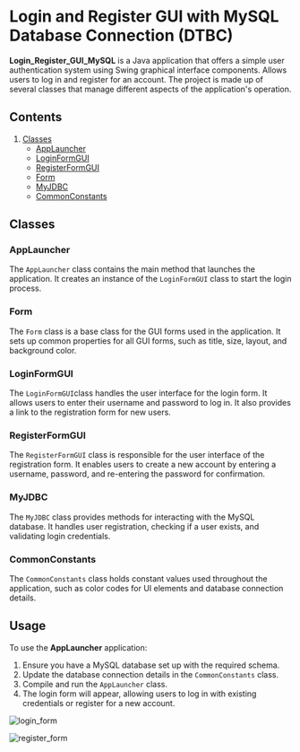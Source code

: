 <!DOCTYPE html>
<html>

<body>

<h1>Login and Register GUI with MySQL Database Connection (DTBC) </h1>

<p><strong>Login_Register_GUI_MySQL</strong> is a Java application that offers a simple user authentication system using Swing graphical interface components. Allows users to log in and register for an account. The project is made up of several classes that manage different aspects of the application's operation. 

<h2>Contents</h2>

<ol>
   <li><a href="#classes">Classes</a>
        <ul>
            <li><a href="#applauncher">AppLauncher</a></li>
            <li><a href="#loginformgui">LoginFormGUI</a></li>
            <li><a href="#registerformgui">RegisterFormGUI</a></li>
            <li><a href="#form">Form</a></li>
            <li><a href="#myjdbc">MyJDBC</a></li>
            <li><a href="#commonconstants">CommonConstants</a></li>
        </ul>
    </li>
</ol>

<h2 id="classes">Classes</h2>

<h3 id="applauncher">AppLauncher</h3>
<p>The <code>AppLauncher</code> class contains the main method that launches the application. It creates an instance of the <code>LoginFormGUI</code> class to start the login process.</p>

<h3 id="form">Form</h3>
<p>The <code>Form</code> class is a base class for the GUI forms used in the application. It sets up common properties for all GUI forms, such as title, size, layout, and background color.</p>

<h3 id="loginformgui">LoginFormGUI</h3>
<p>The <code>LoginFormGUI</code>class handles the user interface for the login form. It allows users to enter their username and password to log in. It also provides a link to the registration form for new users.</p>

<h3 id="registerformgui">RegisterFormGUI</h3>
<p>The <code>RegisterFormGUI</code> class is responsible for the user interface of the registration form. It enables users to create a new account by entering a username, password, and re-entering the password for confirmation.</p>

<h3 id="myjdbc">MyJDBC</h3>
<p>The <code>MyJDBC</code> class provides methods for interacting with the MySQL database. It handles user registration, checking if a user exists, and validating login credentials.</p>

<h3 id="commonconstants">CommonConstants</h3>
<p>The <code>CommonConstants</code> class holds constant values used throughout the application, such as color codes for UI elements and database connection details.</p>

<h2>Usage</h2>

<p>To use the <strong>AppLauncher</strong> application:</p>
<ol>
    <li>Ensure you have a MySQL database set up with the required schema.</li>
    <li>Update the database connection details in the <code>CommonConstants</code> class.</li>
    <li>Compile and run the <code>AppLauncher</code> class.</li>
    <li>The login form will appear, allowing users to log in with existing credentials or register for a new account.</li>
</ol>
</body>

</html>

![login_form](https://github.com/user-attachments/assets/75b7ee6c-0932-42e6-81c5-199360975fb5)

![register_form](https://github.com/user-attachments/assets/36abee4f-6b05-41bc-8329-d1cd6f159abe)





